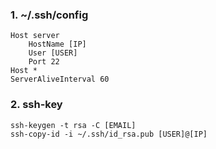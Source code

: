 ### 1. ~/.ssh/config
~~~
Host server
    HostName [IP]
    User [USER]
    Port 22
Host *
ServerAliveInterval 60
~~~
### 2. ssh-key
~~~
ssh-keygen -t rsa -C [EMAIL]
ssh-copy-id -i ~/.ssh/id_rsa.pub [USER]@[IP]
~~~